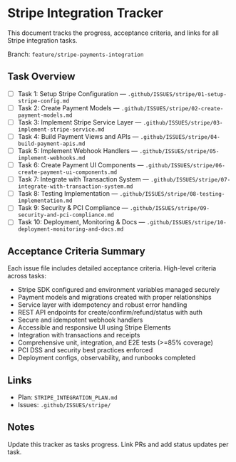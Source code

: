 # Stripe Integration Tracker

This document tracks the progress, acceptance criteria, and links for all Stripe integration tasks.

Branch: `feature/stripe-payments-integration`

## Task Overview

- [ ] Task 1: Setup Stripe Configuration — `.github/ISSUES/stripe/01-setup-stripe-config.md`
- [ ] Task 2: Create Payment Models — `.github/ISSUES/stripe/02-create-payment-models.md`
- [ ] Task 3: Implement Stripe Service Layer — `.github/ISSUES/stripe/03-implement-stripe-service.md`
- [ ] Task 4: Build Payment Views and APIs — `.github/ISSUES/stripe/04-build-payment-apis.md`
- [ ] Task 5: Implement Webhook Handlers — `.github/ISSUES/stripe/05-implement-webhooks.md`
- [ ] Task 6: Create Payment UI Components — `.github/ISSUES/stripe/06-create-payment-ui-components.md`
- [ ] Task 7: Integrate with Transaction System — `.github/ISSUES/stripe/07-integrate-with-transaction-system.md`
- [ ] Task 8: Testing Implementation — `.github/ISSUES/stripe/08-testing-implementation.md`
- [ ] Task 9: Security & PCI Compliance — `.github/ISSUES/stripe/09-security-and-pci-compliance.md`
- [ ] Task 10: Deployment, Monitoring & Docs — `.github/ISSUES/stripe/10-deployment-monitoring-and-docs.md`

## Acceptance Criteria Summary

Each issue file includes detailed acceptance criteria. High-level criteria across tasks:

- Stripe SDK configured and environment variables managed securely
- Payment models and migrations created with proper relationships
- Service layer with idempotency and robust error handling
- REST API endpoints for create/confirm/refund/status with auth
- Secure and idempotent webhook handlers
- Accessible and responsive UI using Stripe Elements
- Integration with transactions and receipts
- Comprehensive unit, integration, and E2E tests (>=85% coverage)
- PCI DSS and security best practices enforced
- Deployment configs, observability, and runbooks completed

## Links

- Plan: `STRIPE_INTEGRATION_PLAN.md`
- Issues: `.github/ISSUES/stripe/`

## Notes

Update this tracker as tasks progress. Link PRs and add status updates per task.
